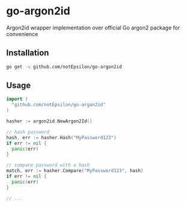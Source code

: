 # go-argon2id
Argon2id wrapper implementation over official Go argon2 package for convenience

## Installation
```bash
go get -u github.com/notEpsilon/go-argon2id
```

## Usage
```go
import (
  "github.com/notEpsilon/go-argon2id"
)

hasher := argon2id.NewArgon2Id()

// hash password
hash, err := hasher.Hash("MyPassword123")
if err != nil {
  panic(err)
}

// compare password with a hash
match, err := hasher.Compare("MyPassword123", hash)
if err != nil {
  panic(err)
}

// ...
```
